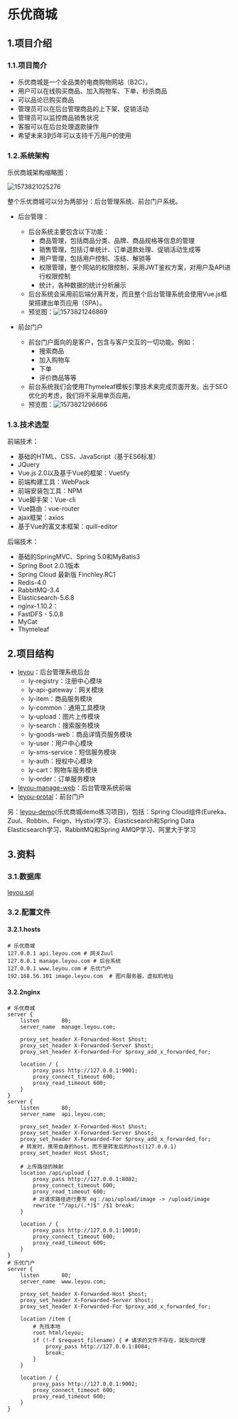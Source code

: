# 乐优商城

## 1.项目介绍

### 1.1.项目简介

- 乐优商城是一个全品类的电商购物网站（B2C）。
- 用户可以在线购买商品、加入购物车、下单、秒杀商品
- 可以品论已购买商品
- 管理员可以在后台管理商品的上下架、促销活动
- 管理员可以监控商品销售状况
- 客服可以在后台处理退款操作
- 希望未来3到5年可以支持千万用户的使用



### 1.2.系统架构

乐优商城架构缩略图：

![1573821025276](https://dev.tencent.com/u/xiongtianci/p/myHexoBlog/git/raw/master/blog/20191115_leyou/README/1573821025276.png)

整个乐优商城可以分为两部分：后台管理系统、前台门户系统。

- 后台管理：

  - 后台系统主要包含以下功能：
    - 商品管理，包括商品分类、品牌、商品规格等信息的管理
    - 销售管理，包括订单统计、订单退款处理、促销活动生成等
    - 用户管理，包括用户控制、冻结、解锁等
    - 权限管理，整个网站的权限控制，采用JWT鉴权方案，对用户及API进行权限控制
    - 统计，各种数据的统计分析展示
  - 后台系统会采用前后端分离开发，而且整个后台管理系统会使用Vue.js框架搭建出单页应用（SPA）。
  - 预览图：![1573821246869](https://dev.tencent.com/u/xiongtianci/p/myHexoBlog/git/raw/master/blog/20191115_leyou/README/1573821246869.png)

- 前台门户

  - 前台门户面向的是客户，包含与客户交互的一切功能。例如：
    - 搜索商品
    - 加入购物车
    - 下单
    - 评价商品等等
  - 前台系统我们会使用Thymeleaf模板引擎技术来完成页面开发。出于SEO优化的考虑，我们将不采用单页应用。
  - 预览图：![1573821296666](https://dev.tencent.com/u/xiongtianci/p/myHexoBlog/git/raw/master/blog/20191115_leyou/README/1573821296666.png)



### 1.3.技术选型

前端技术：

- 基础的HTML、CSS、JavaScript（基于ES6标准）
- JQuery
- Vue.js 2.0以及基于Vue的框架：Vuetify
- 前端构建工具：WebPack
- 前端安装包工具：NPM
- Vue脚手架：Vue-cli
- Vue路由：vue-router
- ajax框架：axios
- 基于Vue的富文本框架：quill-editor

后端技术：

- 基础的SpringMVC、Spring 5.0和MyBatis3
- Spring Boot 2.0.1版本
- Spring Cloud 最新版 Finchley.RC1
- Redis-4.0
- RabbitMQ-3.4
- Elasticsearch-5.6.8
- nginx-1.10.2：
- FastDFS - 5.0.8
- MyCat
- Thymeleaf



## 2.项目结构

- [leyou](https://github.com/tiancixiong/leyou)：后台管理系统后台
  - ly-registry：注册中心模块
  - ly-api-gateway：网关模块
  - ly-item：商品服务模块
  - ly-common：通用工具模块
  - ly-upload：图片上传模块
  - ly-search：搜索服务模块
  - ly-goods-web：商品详情页服务模块
  - ly-user：用户中心模块
  - ly-sms-service：短信服务模块
  - ly-auth：授权中心模块
  - ly-cart：购物车服务模块
  - ly-order：订单服务模块
- [leyou-manage-web](https://github.com/tiancixiong/leyou-manage-web)：后台管理系统前端
- [leyou-protal](https://github.com/tiancixiong/leyou-protal)：前台门户

另：[leyou-demo](https://github.com/tiancixiong/leyou-demo)(乐优商城demo练习项目)，包括：Spring Cloud组件(Eureka、Zuul、Robbin、Feign、Hystix)学习、Elasticsearch和Spring Data Elasticsearch学习、RabbitMQ和Spring AMQP学习、阿里大于学习



## 3.资料

### 3.1.数据库

[leyou.sql](https://github.com/tiancixiong/leyou/raw/db/leyou.sql)



### 3.2.配置文件

#### 3.2.1.hosts

```
# 乐优商城
127.0.0.1 api.leyou.com # 网关Zuul
127.0.0.1 manage.leyou.com # 后台系统
127.0.0.1 www.leyou.com # 乐优门户
192.168.56.101 image.leyou.com	# 图片服务器，虚拟机地址
```



#### 3.2.2nginx

```nginx
# 乐优商城
server {
	listen       80;
	server_name  manage.leyou.com;

	proxy_set_header X-Forwarded-Host $host;
	proxy_set_header X-Forwarded-Server $host;
	proxy_set_header X-Forwarded-For $proxy_add_x_forwarded_for;

	location / {
		proxy_pass http://127.0.0.1:9001;
		proxy_connect_timeout 600;
		proxy_read_timeout 600;
	}
}
server {
	listen       80;
	server_name  api.leyou.com;

	proxy_set_header X-Forwarded-Host $host;
	proxy_set_header X-Forwarded-Server $host;
	proxy_set_header X-Forwarded-For $proxy_add_x_forwarded_for;
	# 转发时，携带自身的host，而不是转发后的host(127.0.0.1)
	proxy_set_header Host $host;

	# 上传路径的映射
	location /api/upload {	
		proxy_pass http://127.0.0.1:8082;
		proxy_connect_timeout 600;
		proxy_read_timeout 600;
		# 对请求路径进行重写 eg：/api/upload/image -> /upload/image
		rewrite "^/api/(.*)$" /$1 break; 
	}
	
	location / {
		proxy_pass http://127.0.0.1:10010;
		proxy_connect_timeout 600;
		proxy_read_timeout 600;
	}
}
# 乐优门户
server {
	listen       80;
	server_name  www.leyou.com;

	proxy_set_header X-Forwarded-Host $host;
	proxy_set_header X-Forwarded-Server $host;
	proxy_set_header X-Forwarded-For $proxy_add_x_forwarded_for;
	
	location /item {
		# 先找本地
		root html/leyou;
		if (!-f $request_filename) { # 请求的文件不存在，就反向代理
			proxy_pass http://127.0.0.1:8084;
			break;
		}
	}
	
	location / {
		proxy_pass http://127.0.0.1:9002;
		proxy_connect_timeout 600;
		proxy_read_timeout 600;
	}
}
```
